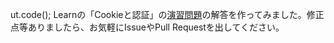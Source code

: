 ut.code(); Learnの「Cookieと認証」の[演習問題](https://learn.utcode.net/docs/web-servers/cookie/#%E6%BC%94%E7%BF%92%E5%95%8F%E9%A1%8C)の解答を作ってみました。修正点等ありましたら、お気軽にIssueやPull Requestを出してください。
